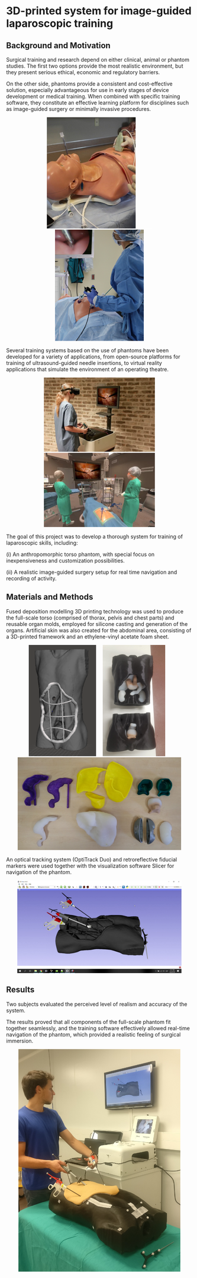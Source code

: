 # 3D-printed system for image-guided laparoscopic training

## Background and Motivation

Surgical training and research depend on either clinical, animal or phantom studies. The first two options provide the most realistic environment, but they present serious ethical, economic and regulatory barriers.

On the other side, phantoms provide a consistent and cost-effective solution, especially advantageous for use in early stages of device development or medical training. When combined with specific training software, they constitute an effective learning platform for disciplines such as image-guided surgery or minimally invasive procedures.

<p align="center">
	<img src="doc/Pic_2.png" height="300">
	<img src="doc/empty.png" width="40">
	<img src="doc/Pic_1.png" height="300">
</p>

Several training systems based on the use of phantoms have been developed for a variety of applications, from open-source platforms for training of ultrasound-guided needle insertions, to virtual reality applications that simulate the environment of an operating theatre.

<p align="center">
	<img src="doc/Pic_3.png" height="200">
	<img src="doc/Pic_4.png" height="200">
</p>

The goal of this project was to develop a thorough system for training of laparoscopic skills, including:

(i) An anthropomorphic torso phantom, with special focus on inexpensiveness and customization possibilities.

(ii) A realistic image-guided surgery setup for real time navigation and recording of activity.


## Materials and Methods

Fused deposition modelling 3D printing technology was used to produce the full-scale torso (comprised of thorax, pelvis and chest parts) and reusable organ molds, employed for silicone casting and generation of the organs. Artificial skin was also created for the abdominal area, consisting of a 3D-printed framework and an ethylene-vinyl acetate foam sheet.

<p align="center">
	<img src="doc/Pic_6b.png" height="300">
	<img src="doc/empty.png" width="10">
	<img src="doc/Pic_6.png" height="300">
	<img src="doc/empty.png" width="10">
	<img src="doc/Pic_5.png" height="250">
</p>

An optical tracking system (OptiTrack Duo) and retroreflective fiducial markers were used together with the visualization software Slicer for navigation of the phantom.

<p align="center">
	<img src="doc/Pic_8.png" height="250">
</p>

## Results

Two subjects evaluated the perceived level of realism and accuracy of the system.

The results proved that all components of the full-scale phantom fit together seamlessly, and the training software effectively allowed real-time navigation of the phantom, which provided a realistic feeling of surgical immersion.

<p align="center">
	<img src="doc/Pic_7.png" height="600">
</p>


